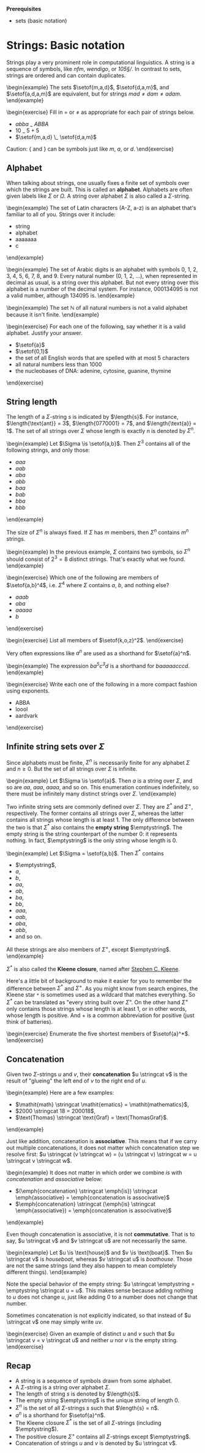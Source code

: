 **Prerequisites**

- sets (basic notation)

# Strings: Basic notation

Strings play a very prominent role in computational linguistics.
A string is a sequence of symbols, like $\mathit{nfm}$, *wendigo*, or *105§/*.
In contrast to sets, strings are ordered and can contain duplicates.

\begin{example}
The sets $\setof{m,a,d}$, $\setof{d,a,m}$, and $\setof{a,d,a,m}$  are equivalent, but for strings $\mathit{mad} \neq \mathit{dam} \neq \mathit{adam}$.
\end{example}

\begin{exercise}
Fill in $=$ or $\neq$ as appropriate for each pair of strings below.

- $\mathit{abba}$ \_ $\mathit{ABBA}$
- $10$ \_ $5 + 5$
- $\setof{m,a,d} \_ \setof{d,a,m}$


Caution: $\{$ and $\}$ can be symbols just like $m$, $a$, or $d$.
\end{exercise}

## Alphabet

When talking about strings, one usually fixes a finite set of symbols over which the strings are built.
This is called an **alphabet**.
Alphabets are often given labels like $\Sigma$ or $\Omega$.
A string over alphabet $\Sigma$ is also called a $\Sigma$-string.

\begin{example}
The set of Latin characters (A-Z, a-z) is an alphabet that's familiar to all of you.
Strings over it include:


- string
- alphabet
- aaaaaaa
- c

\end{example}

\begin{example}
The set of Arabic digits is an alphabet with symbols 0, 1, 2, 3, 4, 5, 6, 7, 8, and 9.
Every natural number (0, 1, 2, ...), when represented in decimal as usual, is a string over this alphabet.
But not every string over this alphabet is a number of the decimal system.
For instance, 000134095 is not a valid number, although 134095 is.
\end{example}

\begin{example}
The set $\mathbb{N}$ of all natural numbers is not a valid alphabet because it isn't finite.
\end{example}

\begin{exercise}
For each one of the following, say whether it is a valid alphabet.
Justify your answer.


- $\setof{a}$
- $\setof{0,1}$
- the set of all English words that are spelled with at most 5 characters
- all natural numbers less than 1000
- the nucleobases of DNA: adenine, cytosine, guanine, thymine 

\end{exercise}

## String length

The length of a $\Sigma$-string $s$ is indicated by $\length{s}$.
For instance,
$\length{\text{ant}} = 3$,
$\length{0770001} = 7$,
and $\length{\text{a}} = 1$.
The set of all strings over $\Sigma$ whose length is exactly $n$ is denoted by $\Sigma^n$.

\begin{example}
Let $\Sigma \is \setof{a,b}$.
Then $\Sigma^3$ contains all of the following strings, and only those:


- $\mathit{aaa}$
- $\mathit{aab}$
- $\mathit{aba}$
- $\mathit{abb}$
- $\mathit{baa}$
- $\mathit{bab}$
- $\mathit{bba}$
- $\mathit{bbb}$

\end{example}

The size of $\Sigma^n$ is always fixed.
If $\Sigma$ has $m$ members, then $\Sigma^n$ contains $m^n$ strings.

\begin{example}
In the previous example, $\Sigma$ contains two symbols, so $\Sigma^n$ should consist of $2^3 = 8$ distinct strings.
That's exactly what we found.
\end{example}

\begin{exercise}
Which one of the following are members of $\setof{a,b}^4$, i.e. $\Sigma^4$ where $\Sigma$ contains $a$, $b$, and nothing else?

- $\mathit{aaab}$
- $\mathit{aba}$
- $\mathit{aaaaa}$
- $\mathit{b}$

\end{exercise}

\begin{exercise}
List all members of $\setof{k,o,z}^2$.
\end{exercise}

Very often expressions like $a^n$ are used as a shorthand for $\setof{a}^n$.

\begin{example}
The expression $\mathit{b a^5 c^3 d}$ is a shorthand for $\mathit{baaaaacccd}$.
\end{example}

\begin{exercise}
Write each one of the following in a more compact fashion using exponents.


- ABBA
- loool
- aardvark

\end{exercise}

## Infinite string sets over $\Sigma$

Since alphabets must be finite, $\Sigma^n$ is necessarily finite for any alphabet $\Sigma$ and $n \geq 0$.
But the set of all strings over $\Sigma$ is infinite.

\begin{example}
Let $\Sigma \is \setof{a}$.
Then $a$ is a string over $\Sigma$, and so are $\mathit{aa}$, $\mathit{aaa}$, $\mathit{aaaa}$, and so on.
This enumeration continues indefinitely, so there must be infinitely many distinct strings over $\Sigma$.
\end{example}

Two infinite string sets are commonly defined over $\Sigma$.
They are $\Sigma^*$ and $\Sigma^+$, respectively.
The former contains all strings over $\Sigma$, whereas the latter contains all strings whose length is at least $1$.
The only difference between the two is that $\Sigma^*$ also contains the **empty string** $\emptystring$.
The empty string is the string counterpart of the number 0: it represents nothing.
In fact, $\emptystring$ is the only string whose length is 0.

\begin{example}
Let $\Sigma = \setof{a,b}$.
Then $\Sigma^*$ contains


- $\emptystring$,
- $\mathit{a}$,
- $\mathit{b}$,
- $\mathit{aa}$,
- $\mathit{ab}$,
- $\mathit{ba}$,
- $\mathit{bb}$,
- $\mathit{aaa}$,
- $\mathit{aab}$,
- $\mathit{aba}$,
- $\mathit{abb}$,
- and so on.


All these strings are also members of $\Sigma^+$, except $\emptystring$.
\end{example}

$\Sigma^*$ is also called the **Kleene closure**, named after [Stephen C. Kleene](https://en.wikipedia.org/wiki/Stephen_Cole_Kleene).

Here's a little bit of background to make it easier for you to remember the difference between $\Sigma^*$ and $\Sigma^+$.
As you might know from search engines, the Kleene star `*` is sometimes used as a wildcard that matches everything.
So $\Sigma^*$ can be translated as "every string built over $\Sigma$".
On the other hand $\Sigma^+$ only contains those strings whose length is at least 1, or in other words, whose length is positive.
And $+$ is a common abbreviation for positive (just think of batteries).

\begin{exercise}
Enumerate the five shortest members of $\setof{a}^*$.
\end{exercise}

## Concatenation

Given two $\Sigma$-strings $u$ and $v$, their **concatenation** $u \stringcat v$ is the result of "glueing" the left end of $v$ to the right end of $u$.

\begin{example}
Here are a few examples:


- $\mathit{math} \stringcat \mathit{ematics} = \mathit{mathematics}$,
- $2000 \stringcat 18 = 200018$,
- $\text{Thomas} \stringcat \text{Graf} = \text{ThomasGraf}$.

\end{example}

Just like addition, concatenation is **associative**.
This means that if we carry out multiple concatenations, it does not matter which concatenation step we resolve first: $u \stringcat (v \stringcat w) = (u \stringcat v) \stringcat w = u \stringcat v \stringcat w$.

\begin{example}
It does not matter in which order we combine *is* with *concatenation* and *associative* below:


- $(\emph{concatenation} \stringcat \emph{is}) \stringcat \emph{associative} = \emph{concatenation is associvative}$
- $\emph{concatenation} \stringcat (\emph{is} \stringcat \emph{associative}) = \emph{concatenation is associvative}$

\end{example}

Even though concatenation is associative, it is not **commutative**.
That is to say, $u \stringcat v$ and $v \stringcat u$ are not necessarily the same.

\begin{example}
Let $u \is \text{house}$ and $v \is \text{boat}$.
Then $u \stringcat v$ is *houseboat*, whereas $v \stringcat u$ is *boathouse*.
Those are not the same strings (and they also happen to mean completely different things).
\end{example}

Note the special behavior of the empty string: $u \stringcat \emptystring = \emptystring \stringcat u = u$. 
This makes sense because adding nothing to $u$ does not change $u$, just like adding 0 to a number does not change that number.

Sometimes concatenation is not explicitly indicated, so that instead of $u \stringcat v$ one may simply write $\mathit{uv}$.

\begin{exercise}
Given an example of distinct $u$ and $v$ such that $u \stringcat v = v \stringcat u$ and neither $u$ nor $v$ is the empty string.
\end{exercise}


## Recap

- A string is a sequence of symbols drawn from some alphabet.
- A $\Sigma$-string is a string over alphabet $\Sigma$.
- The length of string $s$ is denoted by $\length{s}$.
- The empty string $\emptystring$ is the unique string of length $0$.
- $\Sigma^n$ is the set of all $\Sigma$-strings $s$ such that $\length{s} = n$.
- $a^n$ is a shorthand for $\setof{a}^n$.
- The Kleene closure $\Sigma^*$ is the set of all $\Sigma$-strings (including $\emptystring$).
- The positive closure $\Sigma^+$ contains all $\Sigma$-strings except $\emptystring$.
- Concatenation of strings $u$ and $v$ is denoted by $u \stringcat v$.
